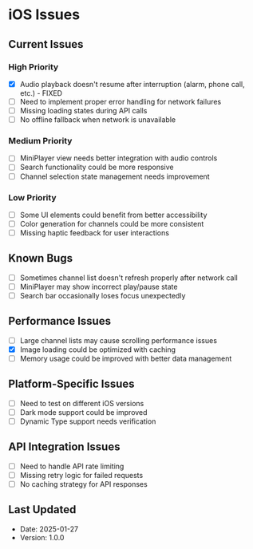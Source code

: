 # iOS Issues

## Current Issues

### High Priority
- [x] Audio playback doesn't resume after interruption (alarm, phone call, etc.) - FIXED
- [ ] Need to implement proper error handling for network failures
- [ ] Missing loading states during API calls
- [ ] No offline fallback when network is unavailable

### Medium Priority
- [ ] MiniPlayer view needs better integration with audio controls
- [ ] Search functionality could be more responsive
- [ ] Channel selection state management needs improvement

### Low Priority
- [ ] Some UI elements could benefit from better accessibility
- [ ] Color generation for channels could be more consistent
- [ ] Missing haptic feedback for user interactions

## Known Bugs
- [ ] Sometimes channel list doesn't refresh properly after network call
- [ ] MiniPlayer may show incorrect play/pause state
- [ ] Search bar occasionally loses focus unexpectedly

## Performance Issues
- [ ] Large channel lists may cause scrolling performance issues
- [x] Image loading could be optimized with caching
- [ ] Memory usage could be improved with better data management

## Platform-Specific Issues
- [ ] Need to test on different iOS versions
- [ ] Dark mode support could be improved
- [ ] Dynamic Type support needs verification

## API Integration Issues
- [ ] Need to handle API rate limiting
- [ ] Missing retry logic for failed requests
- [ ] No caching strategy for API responses

## Last Updated
- Date: 2025-01-27
- Version: 1.0.0 